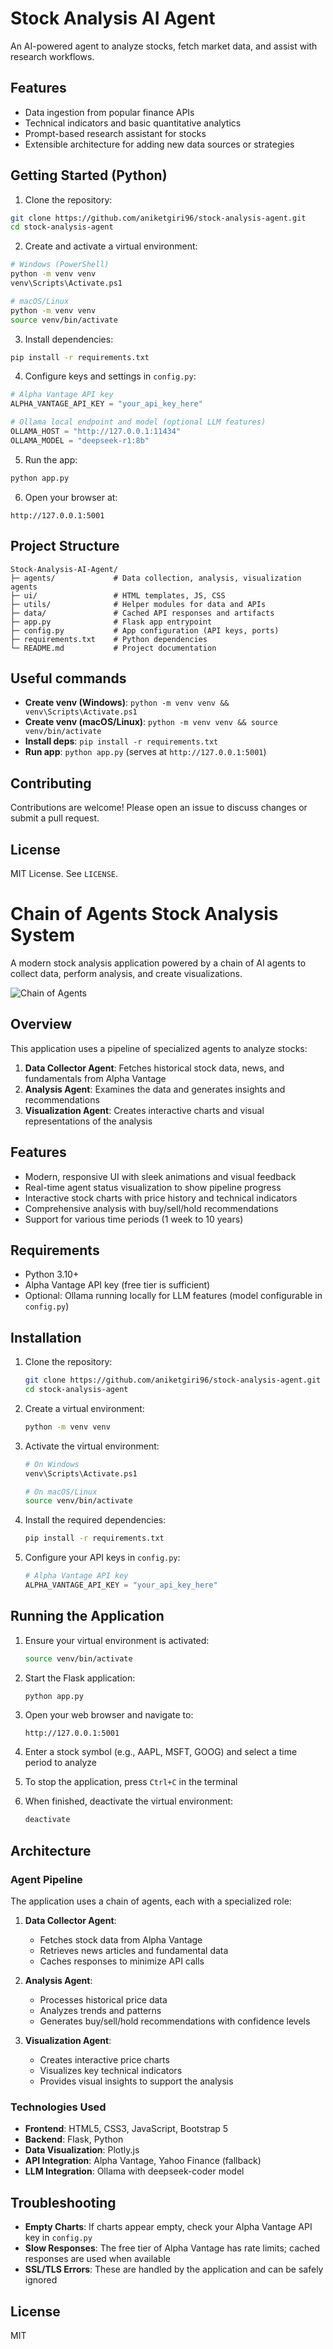# Stock Analysis AI Agent

An AI-powered agent to analyze stocks, fetch market data, and assist with research workflows.

## Features

- Data ingestion from popular finance APIs
- Technical indicators and basic quantitative analytics
- Prompt-based research assistant for stocks
- Extensible architecture for adding new data sources or strategies

## Getting Started (Python)

1. Clone the repository:

```bash
git clone https://github.com/aniketgiri96/stock-analysis-agent.git
cd stock-analysis-agent
```

2. Create and activate a virtual environment:

```bash
# Windows (PowerShell)
python -m venv venv
venv\Scripts\Activate.ps1

# macOS/Linux
python -m venv venv
source venv/bin/activate
```

3. Install dependencies:

```bash
pip install -r requirements.txt
```

4. Configure keys and settings in `config.py`:

```python
# Alpha Vantage API key
ALPHA_VANTAGE_API_KEY = "your_api_key_here"

# Ollama local endpoint and model (optional LLM features)
OLLAMA_HOST = "http://127.0.0.1:11434"
OLLAMA_MODEL = "deepseek-r1:8b"
```

5. Run the app:

```bash
python app.py
```

6. Open your browser at:

```
http://127.0.0.1:5001
```

## Project Structure

```
Stock-Analysis-AI-Agent/
├─ agents/             # Data collection, analysis, visualization agents
├─ ui/                 # HTML templates, JS, CSS
├─ utils/              # Helper modules for data and APIs
├─ data/               # Cached API responses and artifacts
├─ app.py              # Flask app entrypoint
├─ config.py           # App configuration (API keys, ports)
├─ requirements.txt    # Python dependencies
└─ README.md           # Project documentation
```

## Useful commands

- **Create venv (Windows)**: `python -m venv venv && venv\Scripts\Activate.ps1`
- **Create venv (macOS/Linux)**: `python -m venv venv && source venv/bin/activate`
- **Install deps**: `pip install -r requirements.txt`
- **Run app**: `python app.py` (serves at `http://127.0.0.1:5001`)

## Contributing

Contributions are welcome! Please open an issue to discuss changes or submit a pull request.

## License

MIT License. See `LICENSE`.

# Chain of Agents Stock Analysis System

A modern stock analysis application powered by a chain of AI agents to collect data, perform analysis, and create visualizations.

![Chain of Agents](images/Image-preview.png)

## Overview

This application uses a pipeline of specialized agents to analyze stocks:

1. **Data Collector Agent**: Fetches historical stock data, news, and fundamentals from Alpha Vantage
2. **Analysis Agent**: Examines the data and generates insights and recommendations
3. **Visualization Agent**: Creates interactive charts and visual representations of the analysis

## Features

- Modern, responsive UI with sleek animations and visual feedback
- Real-time agent status visualization to show pipeline progress
- Interactive stock charts with price history and technical indicators
- Comprehensive analysis with buy/sell/hold recommendations
- Support for various time periods (1 week to 10 years)

## Requirements

- Python 3.10+
- Alpha Vantage API key (free tier is sufficient)
- Optional: Ollama running locally for LLM features (model configurable in `config.py`)

## Installation

1. Clone the repository:
   ```bash
   git clone https://github.com/aniketgiri96/stock-analysis-agent.git
   cd stock-analysis-agent
   ```

2. Create a virtual environment:
   ```bash
   python -m venv venv
   ```

3. Activate the virtual environment:
   ```bash
   # On Windows
   venv\Scripts\Activate.ps1

   # On macOS/Linux
   source venv/bin/activate
   ```

4. Install the required dependencies:
   ```bash
   pip install -r requirements.txt
   ```

5. Configure your API keys in `config.py`:
   ```python
   # Alpha Vantage API key
   ALPHA_VANTAGE_API_KEY = "your_api_key_here"
   ```

## Running the Application

1. Ensure your virtual environment is activated:
   ```bash
   source venv/bin/activate
   ```

2. Start the Flask application:
   ```bash
   python app.py
   ```

3. Open your web browser and navigate to:
   ```
   http://127.0.0.1:5001
   ```

4. Enter a stock symbol (e.g., AAPL, MSFT, GOOG) and select a time period to analyze

5. To stop the application, press `Ctrl+C` in the terminal

6. When finished, deactivate the virtual environment:
   ```bash
   deactivate
   ```

## Architecture

### Agent Pipeline

The application uses a chain of agents, each with a specialized role:

1. **Data Collector Agent**: 
   - Fetches stock data from Alpha Vantage
   - Retrieves news articles and fundamental data
   - Caches responses to minimize API calls

2. **Analysis Agent**:
   - Processes historical price data
   - Analyzes trends and patterns
   - Generates buy/sell/hold recommendations with confidence levels

3. **Visualization Agent**:
   - Creates interactive price charts
   - Visualizes key technical indicators
   - Provides visual insights to support the analysis

### Technologies Used

- **Frontend**: HTML5, CSS3, JavaScript, Bootstrap 5
- **Backend**: Flask, Python
- **Data Visualization**: Plotly.js
- **API Integration**: Alpha Vantage, Yahoo Finance (fallback)
- **LLM Integration**: Ollama with deepseek-coder model

## Troubleshooting

- **Empty Charts**: If charts appear empty, check your Alpha Vantage API key in `config.py`
- **Slow Responses**: The free tier of Alpha Vantage has rate limits; cached responses are used when available
- **SSL/TLS Errors**: These are handled by the application and can be safely ignored

## License

MIT
